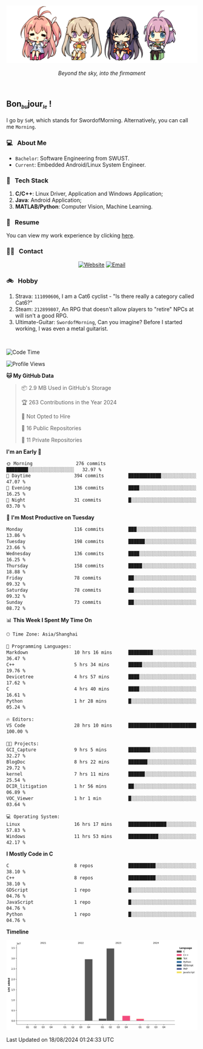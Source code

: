 <img src="./pic/Aokana.png">
<p align="center"><em>Beyond the sky, into the firmament</em></p>

<br/>

## Bon<sub><em><font size=2>bu</font></em></sub>jour<sub><em><font size=2>le</font></em></sub> !

I go by `SoM`, which stands for SwordofMorning. Alternatively, you can call me `Morning`.

### 💻 &nbsp; About Me

- `Bachelor`: Software Engineering from SWUST.
- `Current`: Embedded Android/Linux System Engineer.

### 🔧 &nbsp; Tech Stack

1. **C/C++**: Linux Driver, Application and Windows Application;
2. **Java**: Android Application;
3. **MATLAB/Python**: Computer Vision, Machine Learning.

### 📝 &nbsp; Resume

You can view my work experience by clicking <a href="https://swordofmorning.com/index.php/contact/">here</a>.

### 🤝🏻 &nbsp; Contact

<p align="center">
<a href="https://swordofmorning.com/"><img alt="Website" src="https://img.shields.io/badge/Website-swordofmorning.com-blue?style=flat-square&logo=google-chrome"></a>
<a href="mailto:master@xiaojintao.email
"><img alt="Email" src="https://img.shields.io/badge/Email-master@xiaojintao.email-blue?style=flat-square&logo=gmail"></a>
</p>

### 🚲 &nbsp; Hobby

1. Strava: `111090606`, I am a Cat6 cyclist - "Is there really a category called Cat6?"
2. Steam: `212899807`, An RPG that doesn't allow players to "retire" NPCs at will isn't a good RPG.
3. Ultimate-Guitar: `SwordofMorning`, Can you imagine? Before I started working, I was even a metal guitarist.

<br/>

<!--START_SECTION:waka-->
![Code Time](http://img.shields.io/badge/Code%20Time-49%20hrs%2019%20mins-blue)

![Profile Views](http://img.shields.io/badge/Profile%20Views-0-blue)

**🐱 My GitHub Data** 

> 📦 2.9 MB Used in GitHub's Storage 
 > 
> 🏆 263 Contributions in the Year 2024
 > 
> 🚫 Not Opted to Hire
 > 
> 📜 16 Public Repositories 
 > 
> 🔑 11 Private Repositories 
 > 
**I'm an Early 🐤** 

```text
🌞 Morning                276 commits         ████████░░░░░░░░░░░░░░░░░   32.97 % 
🌆 Daytime                394 commits         ████████████░░░░░░░░░░░░░   47.07 % 
🌃 Evening                136 commits         ████░░░░░░░░░░░░░░░░░░░░░   16.25 % 
🌙 Night                  31 commits          █░░░░░░░░░░░░░░░░░░░░░░░░   03.70 % 
```
📅 **I'm Most Productive on Tuesday** 

```text
Monday                   116 commits         ███░░░░░░░░░░░░░░░░░░░░░░   13.86 % 
Tuesday                  198 commits         ██████░░░░░░░░░░░░░░░░░░░   23.66 % 
Wednesday                136 commits         ████░░░░░░░░░░░░░░░░░░░░░   16.25 % 
Thursday                 158 commits         █████░░░░░░░░░░░░░░░░░░░░   18.88 % 
Friday                   78 commits          ██░░░░░░░░░░░░░░░░░░░░░░░   09.32 % 
Saturday                 78 commits          ██░░░░░░░░░░░░░░░░░░░░░░░   09.32 % 
Sunday                   73 commits          ██░░░░░░░░░░░░░░░░░░░░░░░   08.72 % 
```


📊 **This Week I Spent My Time On** 

```text
🕑︎ Time Zone: Asia/Shanghai

💬 Programming Languages: 
Markdown                 10 hrs 16 mins      █████████░░░░░░░░░░░░░░░░   36.47 % 
C++                      5 hrs 34 mins       █████░░░░░░░░░░░░░░░░░░░░   19.76 % 
Devicetree               4 hrs 57 mins       ████░░░░░░░░░░░░░░░░░░░░░   17.62 % 
C                        4 hrs 40 mins       ████░░░░░░░░░░░░░░░░░░░░░   16.61 % 
Python                   1 hr 28 mins        █░░░░░░░░░░░░░░░░░░░░░░░░   05.24 % 

🔥 Editors: 
VS Code                  28 hrs 10 mins      █████████████████████████   100.00 % 

🐱‍💻 Projects: 
GCI_Capture              9 hrs 5 mins        ████████░░░░░░░░░░░░░░░░░   32.27 % 
BlogDoc                  8 hrs 22 mins       ███████░░░░░░░░░░░░░░░░░░   29.72 % 
kernel                   7 hrs 11 mins       ██████░░░░░░░░░░░░░░░░░░░   25.54 % 
DCIR_litigation          1 hr 56 mins        ██░░░░░░░░░░░░░░░░░░░░░░░   06.89 % 
VOC_Viewer               1 hr 1 min          █░░░░░░░░░░░░░░░░░░░░░░░░   03.64 % 

💻 Operating System: 
Linux                    16 hrs 17 mins      ██████████████░░░░░░░░░░░   57.83 % 
Windows                  11 hrs 53 mins      ███████████░░░░░░░░░░░░░░   42.17 % 
```

**I Mostly Code in C** 

```text
C                        8 repos             ██████████░░░░░░░░░░░░░░░   38.10 % 
C++                      8 repos             ██████████░░░░░░░░░░░░░░░   38.10 % 
GDScript                 1 repo              █░░░░░░░░░░░░░░░░░░░░░░░░   04.76 % 
JavaScript               1 repo              █░░░░░░░░░░░░░░░░░░░░░░░░   04.76 % 
Python                   1 repo              █░░░░░░░░░░░░░░░░░░░░░░░░   04.76 % 
```



**Timeline**

![Lines of Code chart](https://raw.githubusercontent.com/SwordofMorning/SwordofMorning/main/assets/bar_graph.png)


 Last Updated on 18/08/2024 01:24:33 UTC
<!--END_SECTION:waka-->
